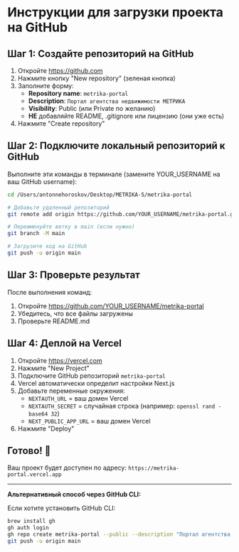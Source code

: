 # Инструкции для загрузки проекта на GitHub

## Шаг 1: Создайте репозиторий на GitHub

1. Откройте https://github.com
2. Нажмите кнопку "New repository" (зеленая кнопка)
3. Заполните форму:
   - **Repository name**: `metrika-portal`
   - **Description**: `Портал агентства недвижимости МЕТРИКА`
   - **Visibility**: Public (или Private по желанию)
   - **НЕ** добавляйте README, .gitignore или лицензию (они уже есть)
4. Нажмите "Create repository"

## Шаг 2: Подключите локальный репозиторий к GitHub

Выполните эти команды в терминале (замените YOUR_USERNAME на ваш GitHub username):

```bash
cd /Users/antonnehoroskov/Desktop/METRIKA-5/metrika-portal

# Добавьте удаленный репозиторий
git remote add origin https://github.com/YOUR_USERNAME/metrika-portal.git

# Переименуйте ветку в main (если нужно)
git branch -M main

# Загрузите код на GitHub
git push -u origin main
```

## Шаг 3: Проверьте результат

После выполнения команд:
1. Откройте https://github.com/YOUR_USERNAME/metrika-portal
2. Убедитесь, что все файлы загружены
3. Проверьте README.md

## Шаг 4: Деплой на Vercel

1. Откройте https://vercel.com
2. Нажмите "New Project"
3. Подключите GitHub репозиторий `metrika-portal`
4. Vercel автоматически определит настройки Next.js
5. Добавьте переменные окружения:
   - `NEXTAUTH_URL` = ваш домен Vercel
   - `NEXTAUTH_SECRET` = случайная строка (например: `openssl rand -base64 32`)
   - `NEXT_PUBLIC_APP_URL` = ваш домен Vercel
6. Нажмите "Deploy"

## Готово! 🎉

Ваш проект будет доступен по адресу: `https://metrika-portal.vercel.app`

---

**Альтернативный способ через GitHub CLI:**

Если хотите установить GitHub CLI:
```bash
brew install gh
gh auth login
gh repo create metrika-portal --public --description "Портал агентства недвижимости МЕТРИКА"
git push -u origin main
```
